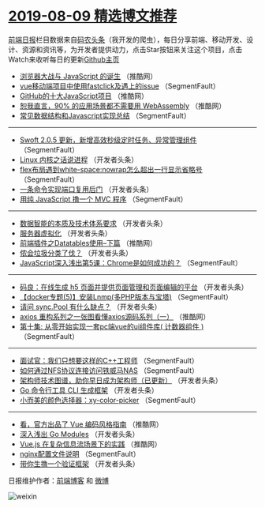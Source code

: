 # [2019-08-09 精选博文推荐](http://hao.caibaojian.com/date/2019/08/09)

[前端日报](http://caibaojian.com/c/news)栏目数据来自[码农头条](http://hao.caibaojian.com/)（我开发的爬虫），每日分享前端、移动开发、设计、资源和资讯等，为开发者提供动力，点击Star按钮来关注这个项目，点击Watch来收听每日的更新[Github主页](https://github.com/kujian/frontendDaily)
* [浏览器大战与 JavaScript 的诞生](http://hao.caibaojian.com/120831.html) （推酷网）
* [vue移动端项目中使用fastclick及遇上的issue](http://hao.caibaojian.com/120768.html) （SegmentFault）
* [GitHub的十大JavaScript项目](http://hao.caibaojian.com/120826.html) （推酷网）
* [恕我直言，90% 的应用场景都不需要用 WebAssembly](http://hao.caibaojian.com/120828.html) （推酷网）
* [常见数据结构和Javascript实现总结](http://hao.caibaojian.com/120752.html) （SegmentFault）

***
* [Swoft 2.0.5 更新，新增高效秒级定时任务、异常管理组件](http://hao.caibaojian.com/120763.html) （SegmentFault）
* [Linux 内核之话说进程](http://hao.caibaojian.com/120774.html) （开发者头条）
* [flex布局遇到white-space:nowrap怎么超出一行显示省略号](http://hao.caibaojian.com/120753.html) （SegmentFault）
* [一条命令实现端口复用后门](http://hao.caibaojian.com/120794.html) （开发者头条）
* [用纯 JavaScript 撸一个 MVC 程序](http://hao.caibaojian.com/120754.html) （SegmentFault）

***
* [数据智能的本质及技术体系要求](http://hao.caibaojian.com/120797.html) （开发者头条）
* [服务器虚拟化](http://hao.caibaojian.com/120780.html) （开发者头条）
* [前端插件之Datatables使用&#8211;下篇](http://hao.caibaojian.com/120833.html) （推酷网）
* [侬会垃圾分类了伐？](http://hao.caibaojian.com/120798.html) （开发者头条）
* [JavaScript深入浅出第5课：Chrome是如何成功的？](http://hao.caibaojian.com/120766.html) （SegmentFault）

***
* [码良：在线生成 h5 页面并提供页面管理和页面编辑的平台](http://hao.caibaojian.com/120781.html) （开发者头条）
* [【docker专题(5)】安装Lnmp(多PHP版本与宝塔)](http://hao.caibaojian.com/120767.html) （SegmentFault）
* [请问 sync.Pool 有什么缺点？](http://hao.caibaojian.com/120819.html) （开发者头条）
* [axios 重构系列之一张图看懂axios源码系列（一）](http://hao.caibaojian.com/120835.html) （推酷网）
* [第十集: 从零开始实现一套pc端vue的ui组件库( 计数器组件 )](http://hao.caibaojian.com/120757.html) （SegmentFault）

***
* [面试官：我们只想要这样的C++工程师](http://hao.caibaojian.com/120758.html) （SegmentFault）
* [如何通过NFS协议连接访问铁威马NAS](http://hao.caibaojian.com/120769.html) （SegmentFault）
* [架构师技术图谱，助你早日成为架构师（已更新）](http://hao.caibaojian.com/120770.html) （开发者头条）
* [Go 命令行工具 CLI 生成框架](http://hao.caibaojian.com/120806.html) （开发者头条）
* [小而美的颜色选择器：xy-color-picker](http://hao.caibaojian.com/120750.html) （SegmentFault）

***
* [看，官方出品了 Vue 编码风格指南](http://hao.caibaojian.com/120827.html) （推酷网）
* [深入浅出 Go Modules](http://hao.caibaojian.com/120793.html) （开发者头条）
* [Vue.js 在复杂信息流场景下的实践](http://hao.caibaojian.com/120829.html) （推酷网）
* [nginx配置文件说明](http://hao.caibaojian.com/120764.html) （SegmentFault）
* [带你生撸一个验证框架](http://hao.caibaojian.com/120777.html) （开发者头条）

日报维护作者：[前端博客](http://caibaojian.com/) 和 [微博](http://caibaojian.com/go/weibo)

![weixin](https://user-images.githubusercontent.com/3055447/38468989-651132ac-3b80-11e8-8e6b-15122322a9d7.png)